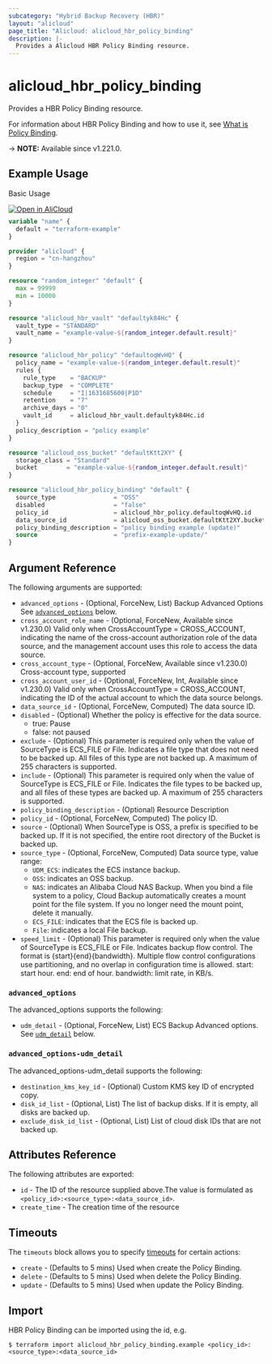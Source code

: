 ```yaml
---
subcategory: "Hybrid Backup Recovery (HBR)"
layout: "alicloud"
page_title: "Alicloud: alicloud_hbr_policy_binding"
description: |-
  Provides a Alicloud HBR Policy Binding resource.
---
```


# alicloud_hbr_policy_binding

Provides a HBR Policy Binding resource.

For information about HBR Policy Binding and how to use it, see [What is Policy Binding](https://www.alibabacloud.com/help/en/cloud-backup/developer-reference/api-hbr-2017-09-08-createpolicybindings).

-> **NOTE:** Available since v1.221.0.

## Example Usage

Basic Usage

<div style="display: block;margin-bottom: 40px;"><div class="oics-button" style="float: right;position: absolute;margin-bottom: 10px;">
  <a href="https://api.aliyun.com/terraform?resource=alicloud_hbr_policy_binding&exampleId=75afb166-ee6a-a9ce-4a6b-11e459b0d21555d1a658&activeTab=example&spm=docs.r.hbr_policy_binding.0.75afb166ee&intl_lang=EN_US" target="_blank">
    <img alt="Open in AliCloud" src="https://img.alicdn.com/imgextra/i1/O1CN01hjjqXv1uYUlY56FyX_!!6000000006049-55-tps-254-36.svg" style="max-height: 44px; max-width: 100%;">
  </a>
</div></div>

```terraform
variable "name" {
  default = "terraform-example"
}

provider "alicloud" {
  region = "cn-hangzhou"
}

resource "random_integer" "default" {
  max = 99999
  min = 10000
}

resource "alicloud_hbr_vault" "defaultyk84Hc" {
  vault_type = "STANDARD"
  vault_name = "example-value-${random_integer.default.result}"
}

resource "alicloud_hbr_policy" "defaultoqWvHQ" {
  policy_name = "example-value-${random_integer.default.result}"
  rules {
    rule_type    = "BACKUP"
    backup_type  = "COMPLETE"
    schedule     = "I|1631685600|P1D"
    retention    = "7"
    archive_days = "0"
    vault_id     = alicloud_hbr_vault.defaultyk84Hc.id
  }
  policy_description = "policy example"
}

resource "alicloud_oss_bucket" "defaultKtt2XY" {
  storage_class = "Standard"
  bucket        = "example-value-${random_integer.default.result}"
}

resource "alicloud_hbr_policy_binding" "default" {
  source_type                = "OSS"
  disabled                   = "false"
  policy_id                  = alicloud_hbr_policy.defaultoqWvHQ.id
  data_source_id             = alicloud_oss_bucket.defaultKtt2XY.bucket
  policy_binding_description = "policy binding example (update)"
  source                     = "prefix-example-update/"
}
```

## Argument Reference

The following arguments are supported:
* `advanced_options` - (Optional, ForceNew, List) Backup Advanced Options See [`advanced_options`](#advanced_options) below.
* `cross_account_role_name` - (Optional, ForceNew, Available since v1.230.0) Valid only when CrossAccountType = CROSS_ACCOUNT, indicating the name of the cross-account authorization role of the data source, and the management account uses this role to access the data source.
* `cross_account_type` - (Optional, ForceNew, Available since v1.230.0) Cross-account type, supported
* `cross_account_user_id` - (Optional, ForceNew, Int, Available since v1.230.0) Valid only when CrossAccountType = CROSS_ACCOUNT, indicating the ID of the actual account to which the data source belongs.
* `data_source_id` - (Optional, ForceNew, Computed) The data source ID.
* `disabled` - (Optional) Whether the policy is effective for the data source.
  - true: Pause
  - false: not paused
* `exclude` - (Optional) This parameter is required only when the value of SourceType is ECS_FILE or File. Indicates a file type that does not need to be backed up. All files of this type are not backed up. A maximum of 255 characters is supported.
* `include` - (Optional) This parameter is required only when the value of SourceType is ECS_FILE or File. Indicates the file types to be backed up, and all files of these types are backed up. A maximum of 255 characters is supported.
* `policy_binding_description` - (Optional) Resource Description
* `policy_id` - (Optional, ForceNew, Computed) The policy ID.
* `source` - (Optional) When SourceType is OSS, a prefix is specified to be backed up. If it is not specified, the entire root directory of the Bucket is backed up.
* `source_type` - (Optional, ForceNew, Computed) Data source type, value range:
  - `UDM_ECS`: indicates the ECS instance backup.
  - `OSS`: indicates an OSS backup.
  - `NAS`: indicates an Alibaba Cloud NAS Backup. When you bind a file system to a policy, Cloud Backup automatically creates a mount point for the file system. If you no longer need the mount point, delete it manually.
  - `ECS_FILE`: indicates that the ECS file is backed up.
  - `File`: indicates a local File backup.
* `speed_limit` - (Optional) This parameter is required only when the value of SourceType is ECS_FILE or File. Indicates backup flow control. The format is {start}{end}{bandwidth}. Multiple flow control configurations use partitioning, and no overlap in configuration time is allowed. start: start hour. end: end of hour. bandwidth: limit rate, in KB/s.

### `advanced_options`

The advanced_options supports the following:
* `udm_detail` - (Optional, ForceNew, List) ECS Backup Advanced options. See [`udm_detail`](#advanced_options-udm_detail) below.

### `advanced_options-udm_detail`

The advanced_options-udm_detail supports the following:
* `destination_kms_key_id` - (Optional) Custom KMS key ID of encrypted copy.
* `disk_id_list` - (Optional, List) The list of backup disks. If it is empty, all disks are backed up.
* `exclude_disk_id_list` - (Optional, List) List of cloud disk IDs that are not backed up.

## Attributes Reference

The following attributes are exported:
* `id` - The ID of the resource supplied above.The value is formulated as `<policy_id>:<source_type>:<data_source_id>`.
* `create_time` - The creation time of the resource

## Timeouts

The `timeouts` block allows you to specify [timeouts](https://developer.hashicorp.com/terraform/language/resources/syntax#operation-timeouts) for certain actions:
* `create` - (Defaults to 5 mins) Used when create the Policy Binding.
* `delete` - (Defaults to 5 mins) Used when delete the Policy Binding.
* `update` - (Defaults to 5 mins) Used when update the Policy Binding.

## Import

HBR Policy Binding can be imported using the id, e.g.

```shell
$ terraform import alicloud_hbr_policy_binding.example <policy_id>:<source_type>:<data_source_id>
```